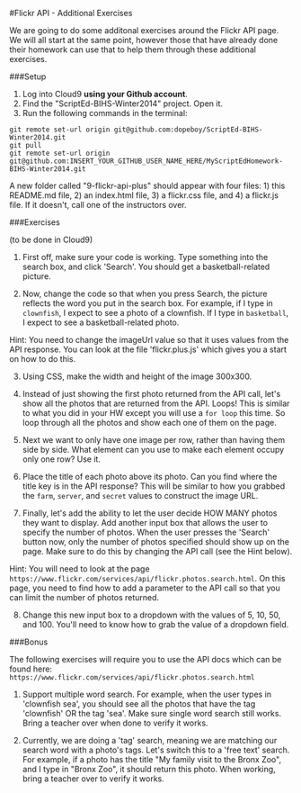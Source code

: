 #Flickr API - Additional Exercises

We are going to do some additonal exercises around the Flickr API page. We will all start at the same point, however those that have already done their homework can use that to help them through these additional exercises.

###Setup

1. Log into Cloud9 **using your Github account**.
2. Find the "ScriptEd-BIHS-Winter2014" project. Open it.
3. Run the following commands in the terminal:  

  ``git remote set-url origin git@github.com:dopeboy/ScriptEd-BIHS-Winter2014.git``  
  ``git pull``  
  ``git remote set-url origin git@github.com:INSERT_YOUR_GITHUB_USER_NAME_HERE/MyScriptEdHomework-BIHS-Winter2014.git``  
  
  A new folder called "9-flickr-api-plus" should appear with four files: 1) this README.md file, 2) an index.html file, 3) a flickr.css file, and 4) a flickr.js file. If it doesn't, call one of the instructors over.

###Exercises  
  
(to be done in Cloud9)  
  
1. First off, make sure your code is working. Type something into the search box, and click 'Search'. You should get a basketball-related picture.

2. Now, change the code so that when you press Search, the picture reflects the word you put in the search box. For example, if I type in ``clownfish``, I expect to see a photo of a clownfish. If I type in ``basketball``, I expect to see a basketball-related photo.

  Hint: You need to change the imageUrl value so that it uses values from the API response. You can look at the file 'flickr.plus.js' which gives you a start on how to do this.

3. Using CSS, make the width and height of the image 300x300.

4. Instead of just showing the first photo returned from the API call, let's show all the photos that are returned from the API. Loops! This is similar to what you did in your HW except you will use a ``for loop`` this time. So loop through all the photos and show each one of them on the page.

5. Next we want to only have one image per row, rather than having them side by side. What element can you use to make each element occupy only one row? Use it.

6. Place the title of each photo above its photo. Can you find where the title key is in the API response? This will be similar to how you grabbed the ``farm``, ``server``, and ``secret`` values to construct the image URL.

7. Finally, let's add the ability to let the user decide HOW MANY photos they want to display. Add another input box that allows the user to specify the number of photos. When the user presses the 'Search' button now, only the number of photos specified should show up on the page. Make sure to do this by changing the API call (see the Hint below).

  Hint: You will need to look at the page ``https://www.flickr.com/services/api/flickr.photos.search.html``. On this page, you need to find how to add a parameter to the API call so that you can limit the number of photos returned.

8. Change this new input box to a dropdown with the values of 5, 10, 50, and 100. You'll need to know how to grab the value of a dropdown field.

###Bonus

The following exercises will require you to use the API docs which can be found here: ``https://www.flickr.com/services/api/flickr.photos.search.html``

1. Support multiple word search. For example, when the user types in 'clownfish sea', you should see all the photos that have the tag 'clownfish' OR the tag 'sea'. Make sure single word search still works. Bring a teacher over when done to verify it works.

2. Currently, we are doing a 'tag' search, meaning we are matching our search word with a photo's tags. Let's switch this to a 'free text' search. For example, if a photo has the title "My family visit to the Bronx Zoo", and I type in "Bronx Zoo", it should return this photo. When working, bring a teacher over to verify it works.
